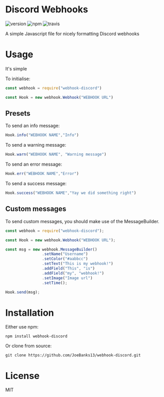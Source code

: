 # Discord Webhooks
![version](https://img.shields.io/npm/v/webhook-discord.svg "Version")
![npm](https://img.shields.io/npm/dt/webhook-discord.svg "Total Downloads")
![travis](https://travis-ci.org/jos-b/webhook-discord.svg?branch=master "TravisCI status")

A simple Javascript file for nicely formatting Discord webhooks

# Usage
It's simple

To initialise:
```js
const webhook = require("webhook-discord")

const Hook = new webhook.Webhook("WEBHOOK URL")
```

## Presets

To send an info message:
```js
Hook.info("WEBHOOK NAME","Info")
```

To send a warning message:
```js
Hook.warn("WEBHOOK NAME", "Warning message")
```

To send an error message:
```js
Hook.err("WEBHOOK NAME","Error")
```

To send a success message:
```js
Hook.success("WEBHOOK NAME","Yay we did something right")
```

## Custom messages

To send custom messages, you should make use of the MessageBuilder.

```js
const webhook = require("webhook-discord");

const Hook = new webhook.Webhook("WEBHOOK URL");

const msg = new webhook.MessageBuilder()
                .setName("Username")
                .setColor("#aabbcc")
                .setText("This is my webhook!")
                .addField("This", "is")
                .addField("my", "webhook!")
                .setImage("Image url")
                .setTime();

Hook.send(msg);
```

# Installation
Either use npm:
```
npm install webhook-discord
```
Or clone from source:
```
git clone https://github.com/JoeBanks13/webhook-discord.git
```

# License

MIT


